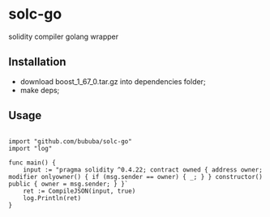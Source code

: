 # solc-go
solidity compiler golang wrapper

## Installation
- download boost_1_67_0.tar.gz into dependencies folder;
- make deps;

## Usage

```

import "github.com/bububa/solc-go"
import "log"

func main() {
    input := "pragma solidity ^0.4.22; contract owned { address owner; modifier onlyowner() { if (msg.sender == owner) { _; } } constructor() public { owner = msg.sender; } }`
    ret := CompileJSON(input, true)
    log.Println(ret)
}
```